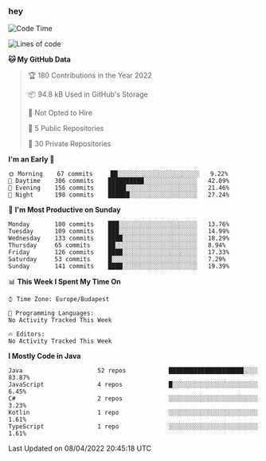 ### hey

<!--START_SECTION:waka-->
![Code Time](http://img.shields.io/badge/Code%20Time-653%20hrs%207%20mins-blue)

![Lines of code](https://img.shields.io/badge/From%20Hello%20World%20I%27ve%20Written-488%20Thousand%20lines%20of%20code-blue)

**🐱 My GitHub Data** 

> 🏆 180 Contributions in the Year 2022
 > 
> 📦 94.8 kB Used in GitHub's Storage 
 > 
> 🚫 Not Opted to Hire
 > 
> 📜 5 Public Repositories 
 > 
> 🔑 30 Private Repositories  
 > 
**I'm an Early 🐤** 

```text
🌞 Morning    67 commits     ██░░░░░░░░░░░░░░░░░░░░░░░   9.22% 
🌆 Daytime    306 commits    ██████████░░░░░░░░░░░░░░░   42.09% 
🌃 Evening    156 commits    █████░░░░░░░░░░░░░░░░░░░░   21.46% 
🌙 Night      198 commits    ██████░░░░░░░░░░░░░░░░░░░   27.24%

```
📅 **I'm Most Productive on Sunday** 

```text
Monday       100 commits    ███░░░░░░░░░░░░░░░░░░░░░░   13.76% 
Tuesday      109 commits    ███░░░░░░░░░░░░░░░░░░░░░░   14.99% 
Wednesday    133 commits    ████░░░░░░░░░░░░░░░░░░░░░   18.29% 
Thursday     65 commits     ██░░░░░░░░░░░░░░░░░░░░░░░   8.94% 
Friday       126 commits    ████░░░░░░░░░░░░░░░░░░░░░   17.33% 
Saturday     53 commits     █░░░░░░░░░░░░░░░░░░░░░░░░   7.29% 
Sunday       141 commits    ████░░░░░░░░░░░░░░░░░░░░░   19.39%

```


📊 **This Week I Spent My Time On** 

```text
⌚︎ Time Zone: Europe/Budapest

💬 Programming Languages: 
No Activity Tracked This Week

🔥 Editors: 
No Activity Tracked This Week

```

**I Mostly Code in Java** 

```text
Java                     52 repos            █████████████████████░░░░   83.87% 
JavaScript               4 repos             █░░░░░░░░░░░░░░░░░░░░░░░░   6.45% 
C#                       2 repos             ░░░░░░░░░░░░░░░░░░░░░░░░░   3.23% 
Kotlin                   1 repo              ░░░░░░░░░░░░░░░░░░░░░░░░░   1.61% 
TypeScript               1 repo              ░░░░░░░░░░░░░░░░░░░░░░░░░   1.61%

```



 Last Updated on 08/04/2022 20:45:18 UTC
<!--END_SECTION:waka-->

